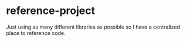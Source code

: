 # reference-project
Just using as many different libraries as possible so I have a centralized place to reference code.
